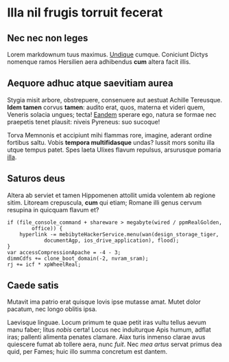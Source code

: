 # Illa nil frugis torruit fecerat

## Nec nec non leges

Lorem markdownum tuus maximus. [Undique](http://noctiab.net/omen.php) cumque.
Coniciunt Dictys nomenque ramos Hersilien aera adhibendus **cum** altera facit
illis.

## Aequore adhuc atque saevitiam aurea

Stygia misit arbore, obstrepuere, consenuere aut aestuat Achille Tereusque.
**Idem tamen** corvus **tamen**: audito erat, quos, materna et videri quem,
Veneris solacia ungues; tecta! [Eandem](http://signatur.com/capillis.aspx)
sperare ego, natura se formae nec praepetis tenet plausit: niveis Pyreneus: suo
sucoque!

Torva Memnonis et accipiunt mihi flammas rore, imagine, aderant ordine fortibus
saltu. Vobis **tempora multifidasque** undas? Iussit mors sonitu illa utque
tempus patet. Spes laeta Ulixes flavum repulsus, arsurusque pomaria
[illa](http://www.quaeest.org/alpino-a.html).

## Saturos deus

Altera ab serviet et tamen Hippomenen attollit umida volentem ab regione sitim.
Litoream crepuscula, **cum** qui etiam; Romane illi genus cervum resupina in
quicquam flavum et?

    if (file_console_command + shareware > megabyte(wired / ppmRealGolden,
            office)) {
        hyperlink -= mebibyteHackerService.menu(wan(design_storage_tiger,
                documentAgp, ios_drive_application), flood);
    }
    var accessCompressionApache = -4 - 3;
    dimmCdfs += clone_boot_domain(-2, nvram_sram);
    rj += icf * xpWheelReal;

## Caede satis

Mutavit ima patrio erat quisque Iovis ipse mutasse amat. Mutet dolor pacatum,
nec longo oblitis ipsa.

Laevisque linguae. Locum primum te quae petit iras vultu tellus aevum manu
faber; litus *nobis* certa! Locus nec induiturque Apis humum, adflat iras;
pallenti alimenta penates clamare. Aiax turis inmenso clarae avus quiescere
fumat ab tollere aera, nunc *fuit*. Nec *mea artus* servat primus dea quid, per
Fames; huic illo summa concretum est dantem.
